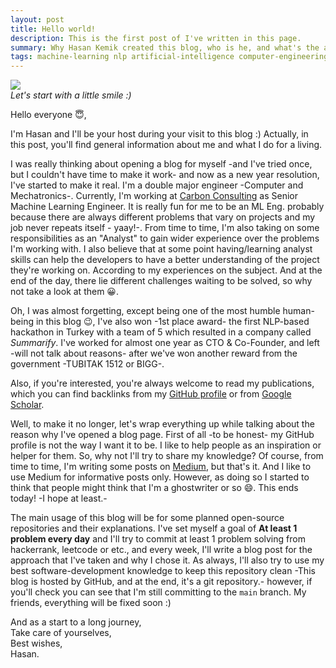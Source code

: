 ```yaml
---
layout: post
title: Hello world!
description: This is the first post of I've written in this page.
summary: Why Hasan Kemik created this blog, who is he, and what's the aim?
tags: machine-learning nlp artificial-intelligence computer-engineering
---
```



![](https://res.cloudinary.com/eruimdas-github-io/image/upload/ar_1:1,bo_2px_solid_rgb:000000,c_fill,e_auto_contrast,fl_any_format.apng,g_xy_center,o_100,q_auto,r_max,w_500,y_500/v1640899539/HasanKemik_a2w3sa.png) \
*Let's start with a little smile :)*

Hello everyone 😇,

I'm Hasan and I'll be your host during your visit to this blog :) Actually, in this post, you'll find general information about me and what I do for a living. 

I was really thinking about opening a blog for myself -and I've tried once, but I couldn't have time to make it work- and now as a new year resolution, I've started to make it real. I'm a double major engineer -Computer and Mechatronics-. Currently, I'm working at [Carbon Consulting](http://carbonconsulting.com/) as Senior Machine Learning Engineer. It is really fun for me to be an ML Eng. probably because there are always different problems that vary on projects and my job never repeats itself - yaay!-. From time to time, I'm also taking on some responsibilities as an "Analyst" to gain wider experience over the problems I'm working with. I also believe that at some point having/learning analyst skills can help the developers to have a better understanding of the project they're working on. According to my experiences on the subject. And at the end of the day, there lie different challenges waiting to be solved, so why not take a look at them 😀.

Oh, I was almost forgetting, except being one of the most humble human-being in this blog 😉, I've also won -1st place award- the first NLP-based hackathon in Turkey with a team of 5 which resulted in a company called _Summarify_. I've worked for almost one year as CTO & Co-Founder, and left -will not talk about reasons- after we've won another reward from the government -TUBITAK 1512 or BIGG-. 

Also, if you're interested, you're always welcome to read my publications, which you can find backlinks from my [GitHub profile](https://github.com/Eruimdas/) or from [Google Scholar](https://scholar.google.com/citations?user=cuU1gNMAAAAJ&hl=en).

Well, to make it no longer, let's wrap everything up while talking about the reason why I've opened a blog page. First of all -to be honest- my GitHub profile is not the way I want it to be. I like to help people as an inspiration or helper for them. So, why not I'll try to share my knowledge? Of course, from time to time, I'm writing some posts on [Medium](https://medium.com/@hasan.kemik), but that's it. And I like to use Medium for informative posts only. However, as doing so I started to think that people might think that I'm a ghostwriter or so 😄. This ends today! -I hope at least.- 

The main usage of this blog will be for some planned open-source repositories and their explanations. I've set myself a goal of **At least 1 problem every day** and I'll try to commit at least 1 problem solving from hackerrank, leetcode or etc., and every week, I'll write a blog post for the approach that I've taken and why I chose it. As always, I'll also try to use my best software-development knowledge to keep this repository clean -This blog is hosted by GitHub, and at the end, it's a git repository.- however, if you'll check you can see that I'm still committing to the `main` branch. My friends, everything will be fixed soon :)

And as a start to a long journey,\
Take care of yourselves,\
Best wishes,\
Hasan.
